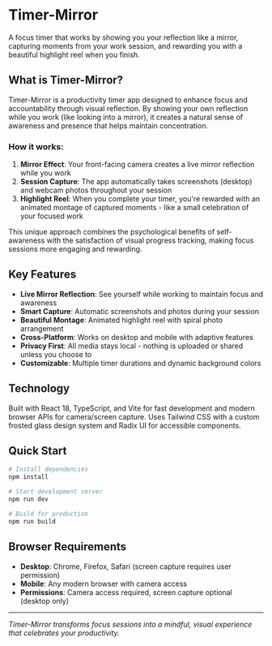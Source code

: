 # Timer-Mirror

A focus timer that works by showing you your reflection like a mirror, capturing moments from your work session, and rewarding you with a beautiful highlight reel when you finish.

## What is Timer-Mirror?

Timer-Mirror is a productivity timer app designed to enhance focus and accountability through visual reflection. By showing your own reflection while you work (like looking into a mirror), it creates a natural sense of awareness and presence that helps maintain concentration.

### How it works:

1. **Mirror Effect**: Your front-facing camera creates a live mirror reflection while you work
2. **Session Capture**: The app automatically takes screenshots (desktop) and webcam photos throughout your session  
3. **Highlight Reel**: When you complete your timer, you're rewarded with an animated montage of captured moments - like a small celebration of your focused work

This unique approach combines the psychological benefits of self-awareness with the satisfaction of visual progress tracking, making focus sessions more engaging and rewarding.

## Key Features

- **Live Mirror Reflection**: See yourself while working to maintain focus and awareness
- **Smart Capture**: Automatic screenshots and photos during your session
- **Beautiful Montage**: Animated highlight reel with spiral photo arrangement  
- **Cross-Platform**: Works on desktop and mobile with adaptive features
- **Privacy First**: All media stays local - nothing is uploaded or shared unless you choose to
- **Customizable**: Multiple timer durations and dynamic background colors

## Technology

Built with React 18, TypeScript, and Vite for fast development and modern browser APIs for camera/screen capture. Uses Tailwind CSS with a custom frosted glass design system and Radix UI for accessible components.

## Quick Start

```bash
# Install dependencies
npm install

# Start development server
npm run dev

# Build for production
npm run build
```

## Browser Requirements

- **Desktop**: Chrome, Firefox, Safari (screen capture requires user permission)
- **Mobile**: Any modern browser with camera access
- **Permissions**: Camera access required, screen capture optional (desktop only)

---

*Timer-Mirror transforms focus sessions into a mindful, visual experience that celebrates your productivity.*
